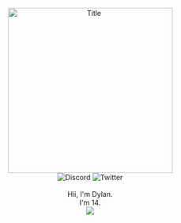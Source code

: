<div align="center">
  <br>
  <img alt="Title" src="https://see.fontimg.com/api/renderfont4/nRLyO/eyJyIjoiZnMiLCJoIjoxNDAsInciOjEwMDAsImZzIjoxNDAsImZnYyI6IiMxOUNGRUMiLCJiZ2MiOiIjRkZGRkZGIiwidCI6MX0/SGV5eQ/alloy-ink.png" width="333" hight="153"> <br>
  <img alt="Discord" src="https://img.shields.io/badge/Discord-God%20Mode%230949-%235539cc">
  <img alt="Twitter" src="https://img.shields.io/badge/Twitter-IGNGod__Mode-%2300acee">
  <br>
  <br>
  <a style="color::blue">Hii, I'm Dylan. <br> I'm 14.</a>
  <br>
  <img src="https://github-readme-stats.vercel.app/api?username=godModeD&show_icons=true&theme=github_dark&hide_border=true"/>
</div>
